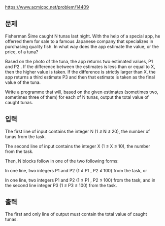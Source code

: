 https://www.acmicpc.net/problem/14409

## 문제
Fisherman Šime caught N tunas last night. With the help of a special app, he offerred them for sale to a famous Japanese company that specializes in purchasing quality fish. In what way does the app estimate the value, or the price, of a tuna?

Based on the photo of the tuna, the app returns two estimated values, P1 and P2 . If the difference between the estimates is less than or equal to X, then the higher value is taken. If the difference is strictly larger than X, the app returns a third estimate P3 and then that estimate is taken as the final value of the tuna.

Write a programme that will, based on the given estimates (sometimes two, sometimes three of them) for each of N tunas, output the total value of caught tunas.

## 입력
The first line of input contains the integer N (1 ≤ N ≤ 20), the number of tunas from the task.

The second line of input contains the integer X (1 ≤ X ≤ 10), the number from the task.

Then, N blocks follow in one of the two following forms:

In one line, two integers P1 and P2 (1 ≤ P1 , P2 ≤ 100) from the task, or

In one line, two integers P1 and P2 (1 ≤ P1 , P2 ≤ 100) from the task, and in the second line integer P3 (1 ≤ P3 ≤ 100) from the task.

## 출력
The first and only line of output must contain the total value of caught tunas.
